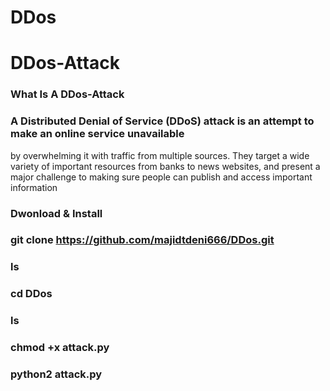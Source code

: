 # DDos
# DDos-Attack 
### What Is A DDos-Attack

### A Distributed Denial of Service (DDoS) attack is an attempt to make an online service unavailable 
by overwhelming it with traffic from multiple sources. They target a wide variety of important resources
from banks to news websites, and present a major challenge to making sure people can publish and access important information

### Dwonload & Install

### git clone https://github.com/majidtdeni666/DDos.git

### ls

### cd DDos

### ls

### chmod +x attack.py

### python2 attack.py
